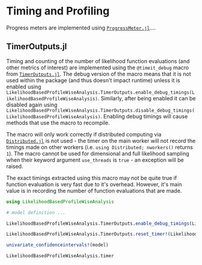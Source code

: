 # Timing and Profiling

Progress meters are implemented using [`ProgressMeter.jl`](https://github.com/timholy/ProgressMeter.jl)....


## TimerOutputs.jl

Timing and counting of the number of likelihood function evaluations (and other metrics of interest) are implemented using the `@timeit_debug` macro from [`TimerOutputs.jl`](https://github.com/KristofferC/TimerOutputs.jl). The debug version of the macro means that it is not used within the package (and thus doesn't impact runtime) unless it is enabled using `LikelihoodBasedProfileWiseAnalysis.TimerOutputs.enable_debug_timings(LikelihoodBasedProfileWiseAnalysis)`. Similarly, after being enabled it can be disabled again using `LikelihoodBasedProfileWiseAnalysis.TimerOutputs.disable_debug_timings(LikelihoodBasedProfileWiseAnalysis)`. Enabling debug timings will cause methods that use the macro to recompile.

The macro will only work correctly if distributed computing via [`Distributed.jl`](https://docs.julialang.org/en/v1/stdlib/Distributed/) is not used - the timer on the main worker will not record the timings made on other workers (i.e. `using Distributed; nworkers()` returns `1`). The macro cannot be used for dimensional and full likelihood sampling when their keyword argument `use_threads` is `true` - an exception will be raised.

The exact timings extracted using this macro may not be quite true if function evaluation is very fast due to it's overhead. However, it's main value is in recording the number of function evaluations that are made. 

```julia
using LikelihoodBasedProfileWiseAnalysis

# model definition ...

LikelihoodBasedProfileWiseAnalysis.TimerOutputs.enable_debug_timings(LikelihoodBasedProfileWiseAnalysis)

LikelihoodBasedProfileWiseAnalysis.TimerOutputs.reset_timer!(LikelihoodBasedProfileWiseAnalysis.timer)

univariate_confidenceintervals!(model)

LikelihoodBasedProfileWiseAnalysis.timer
```